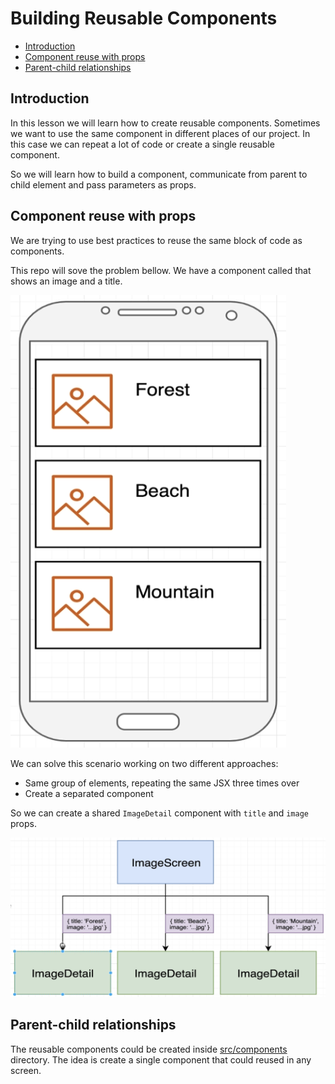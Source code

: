 # Building Reusable Components

- [Introduction](#introduction)
- [Component reuse with props](#component-reuse-with-props)
- [Parent-child relationships](#parent-child-relationships)

## Introduction

In this lesson we will learn how to create reusable components. Sometimes we want to use the same component in different places of our project. In this case we can repeat a lot of code or create a single reusable component.

So we will learn how to build a component, communicate from parent to child element and pass parameters as props.

## Component reuse with props

We are trying to use best practices to reuse the same block of code as components. 

This repo will sove the problem bellow. We have a component called that shows an image and a title.

![](../assets/2022-09-29-13-44-00.png)

We can solve this scenario working on two different approaches:
- Same group of elements, repeating the same JSX three times over
- Create a separated component

So we can create a shared `ImageDetail` component with `title` and `image` props.

![](../assets/2022-09-29-13-47-44.png)

## Parent-child relationships

The reusable components could be created inside [src/components](src/components/) directory. The idea is create a single component that could reused in any screen.